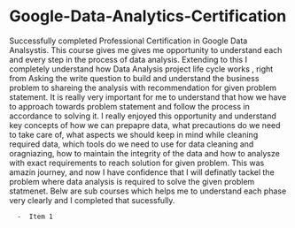 # Google-Data-Analytics-Certification

Successfully completed Professional Certification in Google Data Analsystis. This course gives me gives me opportunity to understand each and every step in the process of data analysis. Extending to this I completely understand how Data Analysis project life cycle works , right from Asking the write question to build and understand the business problem to shareing the analysis with recommendation for given problem statement. It is really very important for me to understand that how we have to approach towards problem statement and follow the process in accordance to solving it. I really enjoyed this opportunity and understand key concepts of how we can prepapre data, what precautions do we need to take care of, what aspects we should keep in mind while cleaning required data, which tools do we need to use for data cleaning and oragniazing, how to maintain the integrity of the data and how to analysze with exact requirements to reach solution for given problem. This was amazin journey, and now I have confidence that I will definatly tackel the problem where data analysis is required to solve the given problem statmenet. Belw are sub courses which helps me to understand each phase very clearly and I completed that sucessfully.



      -  Item 1
